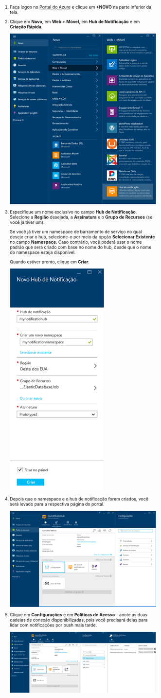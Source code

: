 

1. Faça logon no [Portal do Azure](https://portal.windowsazure.com/) e clique em **+NOVO** na parte inferior da tela.

2. Clique em **Novo**, em **Web + Móvel**, em **Hub de Notificação** e em **Criação Rápida**.

   	![Portal do Azure - criar hubs de notificação](./media/notification-hubs-portal-create-new-hub/notification-hubs-azure-portal-create.png)

3. Especifique um nome exclusivo no campo **Hub de Notificação**. Selecione a **Região** desejada, a **Assinatura** e o **Grupo de Recursos** (se você já tiver um).
 
	Se você já tiver um namespace de barramento de serviço no qual deseje criar o hub, selecione-o por meio da opção **Selecionar Existente** no campo **Namespace**. Caso contrário, você poderá usar o nome padrão que será criado com base no nome do hub, desde que o nome do namespace esteja disponível.

	Quando estiver pronto, clique em **Criar**.

   	![Portal do Azure - definir propriedades do hub de notificação](./media/notification-hubs-portal-create-new-hub/notification-hubs-azure-portal-settings.png)

4. Depois que o namespace e o hub de notificação forem criados, você será levado para a respectiva página do portal.

   	![Portal do Azure - página do portal do hub de notificação](./media/notification-hubs-portal-create-new-hub/notification-hubs-azure-portal-page.png)
       
5. Clique em **Configurações** e em **Políticas de Acesso** - anote as duas cadeias de conexão disponibilizadas, pois você precisará delas para lidar com notificações por push mais tarde.

   	![Portal do Azure - cadeias de conexão do hub de notificação](./media/notification-hubs-portal-create-new-hub/notification-hubs-connection-strings-portal.png)

<!---HONumber=AcomDC_0218_2016-->